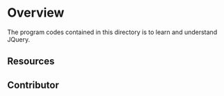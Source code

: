 # Overview #
The program codes contained in this directory is to learn and understand JQuery.  

## Resources ##


## Contributor ##
